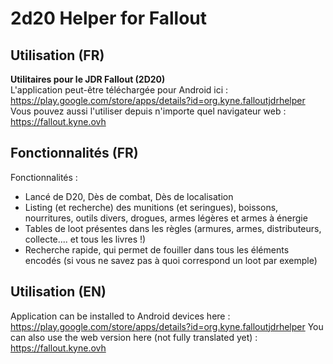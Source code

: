 # 2d20 Helper for Fallout

## Utilisation (FR)

**Utilitaires pour le JDR Fallout (2D20)**\
L'application peut-être téléchargée pour Android
ici : https://play.google.com/store/apps/details?id=org.kyne.falloutjdrhelper
Vous pouvez aussi l'utiliser depuis n'importe quel navigateur web : https://fallout.kyne.ovh

## Fonctionnalités (FR)

Fonctionnalités :

* Lancé de D20, Dès de combat, Dès de localisation
* Listing (et recherche) des munitions (et seringues), boissons, nourritures, outils divers, drogues, armes légères et
  armes à énergie
* Tables de loot présentes dans les règles (armures, armes, distributeurs, collecte.... et tous les livres !)
* Recherche rapide, qui permet de fouiller dans tous les éléments encodés (si vous ne savez pas à quoi correspond un
  loot par exemple)

## Utilisation (EN)

Application can be installed to Android devices
here : https://play.google.com/store/apps/details?id=org.kyne.falloutjdrhelper
You can also use the web version here (not fully translated yet) : https://fallout.kyne.ovh
